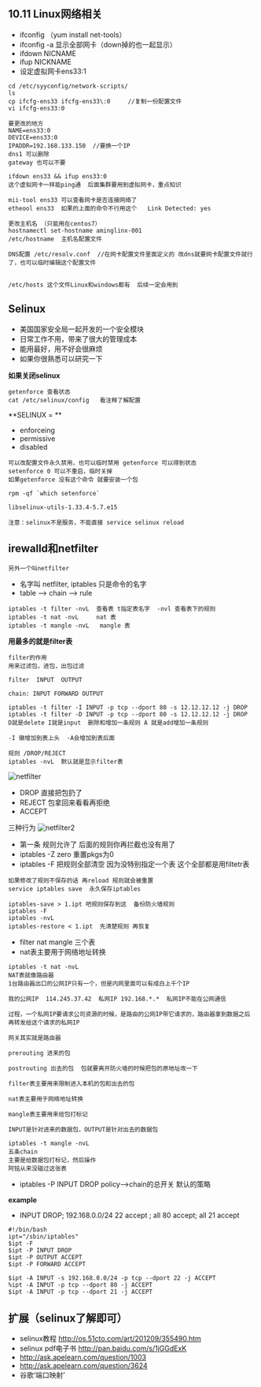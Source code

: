 ## 10.11 Linux网络相关
* ifconfig  （yum install net-tools）
* ifconfig -a 显示全部网卡（down掉的也一起显示）
* ifdown NICNAME
* ifup NICKNAME
* 设定虚拟网卡ens33:1

```
cd /etc/syyconfig/network-scripts/
ls
cp ifcfg-ens33 ifcfg-ens33\:0     //复制一份配置文件
vi ifcfg-ens33:0

要更改的地方
NAME=ens33:0
DEVICE=ens33:0
IPADDR=192.168.133.150  //要换一个IP
dns1 可以删除
gateway 也可以不要

ifdown ens33 && ifup ens33:0
这个虚拟网卡一样能ping通  后面集群要用到虚拟网卡，重点知识

mii-tool ens33 可以查看网卡是否连接网络了
etheool ens33  如果的上面的命令不行用这个   Link Detected: yes
```

```
更改主机名 （只能用在centos7）
hostnamectl set-hostname aminglinx-001
/etc/hostname  主机名配置文件

DNS配置 /etc/resolv.conf  //在网卡配置文件里面定义的 改dns就要网卡配置文件就行了，也可以临时编辑这个配置文件


/etc/hosts 这个文件Linux和windows都有  后续一定会用到
```





## Selinux
* 美国国家安全局一起开发的一个安全模块
* 日常工作不用，带来了很大的管理成本
* 能用最好，用不好会很麻烦
* 如果你很熟悉可以研究一下

**如果关闭selinux**

```
getenforce 查看状态
cat /etc/selinux/config   看注释了解配置
```

**SELINUX = **
* enforceing
* permissive
* disabled 

```
可以改配置文件永久禁用，也可以临时禁用 getenforce 可以得到状态
setenforce 0 可以不重启，临时关掉
如果getenforce 没有这个命令 就要安装一个包

rpm -qf `which setenforce`

libselinux-utils-1.33.4-5.7.e15

注意：selinux不是服务，不能直接 service selinux reload
```




## irewalld和netfilter
```
另外一个叫netfilter
```

* 名字叫 netfilter, iptables 只是命令的名字
* table --> chain --> rule

```
iptables -t filter -nvL  查看表 t指定表名字  -nvl 查看表下的规则
iptables -t nat -nvL     nat 表
iptables -t mangle -nvL   mangle 表
```

**用最多的就是filter表**

```
filter的作用
用来过滤包，进包，出包过滤

filter  INPUT  OUTPUT

chain: INPUT FORWARD OUTPUT

iptables -t filter -I INPUT -p tcp --dport 80 -s 12.12.12.12 -j DROP
iptables -t filter -D INPUT -p tcp --dport 80 -s 12.12.12.12 -j DROP    D就是delete I就是input  删除和增加一条规则 A 就是add增加一条规则

-I 徽增加到表上头  -A会增加到表后面

规则 /DROP/REJECT
iptables -nvL  默认就是显示filter表
```
![netfilter](https://www.idontknowlinux.com/wp-content/uploads/2017/07/netfiler.jpg)

* DROP  直接把包扔了
* REJECT  包拿回来看看再拒绝
* ACCEPT

三种行为
![netfilter2](https://www.idontknowlinux.com/wp-content/uploads/2017/07/netfilter2.jpg)
* 第一条 规则允许了 后面的规则你再拦截也没有用了
* iptables -Z   zero 重置pkgs为0
* iptables -F  把规则全部清空   因为没特别指定一个表 这个全部都是用filtetr表

```
如果修改了规则不保存的话 再reload 规则就会被重置
service iptables save  永久保存iptables

iptables-save > 1.ipt 吧规则保存到这  备份防火墙规则
iptables -F 
iptables -nvL
iptables-restore < 1.ipt  先清楚规则 再恢复
```

* filter nat  mangle  三个表
* nat表主要用于网络地址转换

```
iptables -t nat -nvL
NAT表就像路由器
1台路由器出口的公网IP只有一个，但是内网里面可以有成白上千个IP

我的公网IP  114.245.37.42  私网IP 192.168.*.*  私网IP不能在公网通信

过程，一个私网IP要请求公司资源的时候，是路由的公网IP带它请求的，路由器拿到数据之后再转发给这个请求的私网IP

网关其实就是路由器

prerouting 进来的包

postrouting 出去的包  包就要离开防火墙的时候把包的原地址改一下

filter表主要用来限制进入本机的包和出去的包

nat表主要用于网络地址转换

mangle表主要用来给包打标记

INPUT是针对进来的数据包，OUTPUT是针对出去的数据包

iptables -t mangle -nvL
五条chain
主要是给数据包打标记，然后操作
阿铭从来没碰过这张表
```

* iptables -P INPUT DROP       policy-->chain的总开关 默认的策略

**example**

* INPUT DROP;  192.168.0.0/24 22 accept ;  all 80 accept;  all 21 accept

```
#!/bin/bash
ipt="/sbin/iptables"
$ipt -F
$ipt -P INPUT DROP
$ipt -P OUTPUT ACCEPT
$ipt -P FORWARD ACCEPT

$ipt -A INPUT -s 192.168.0.0/24 -p tcp --dport 22 -j ACCEPT
%ipt -A INPUT -p tcp --dport 80 -j ACCEPT
$ipt -A INPUT -p tcp --dport 21 -j ACCEPT
```





## 扩展（selinux了解即可）
* selinux教程  http://os.51cto.com/art/201209/355490.htm
* selinux pdf电子书  http://pan.baidu.com/s/1jGGdExK
* http://ask.apelearn.com/question/1003
* http://ask.apelearn.com/question/3624
* 谷歌‘端口映射’